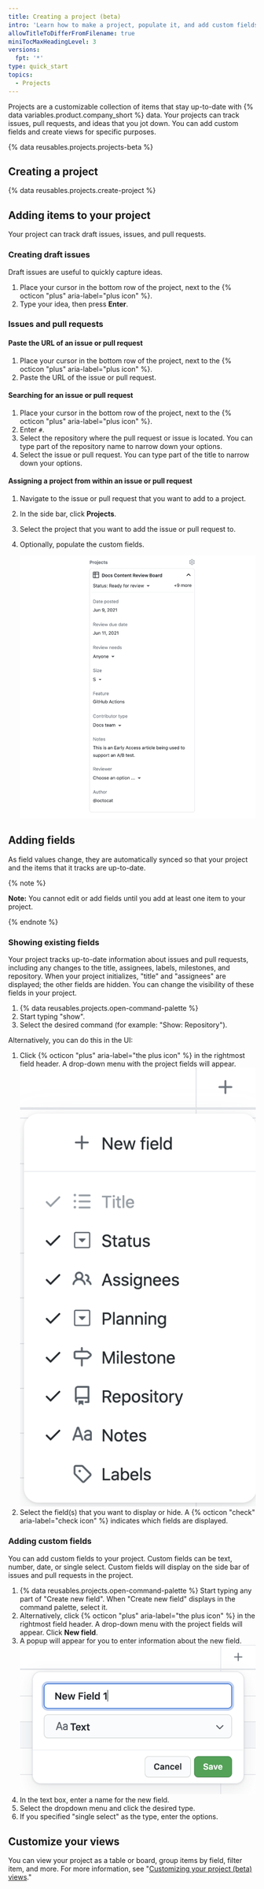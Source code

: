 ```yaml
---
title: Creating a project (beta)
intro: 'Learn how to make a project, populate it, and add custom fields.'
allowTitleToDifferFromFilename: true
miniTocMaxHeadingLevel: 3
versions:
  fpt: '*'
type: quick_start
topics:
  - Projects
---
```


Projects are a customizable collection of items that stay up-to-date with {% data variables.product.company_short %} data. Your projects can track issues, pull requests, and ideas that you jot down. You can add custom fields and create views for specific purposes.

{% data reusables.projects.projects-beta %}

## Creating a project

{% data reusables.projects.create-project %}

## Adding items to your project

Your project can track draft issues, issues, and pull requests.

### Creating draft issues

Draft issues are useful to quickly capture ideas.

1. Place your cursor in the bottom row of the project, next to the {% octicon "plus" aria-label="plus icon" %}.
2. Type your idea, then press **Enter**.

### Issues and pull requests

#### Paste the URL of an issue or pull request

1. Place your cursor in the bottom row of the project, next to the {% octicon "plus" aria-label="plus icon" %}.
1. Paste the URL of the issue or pull request.

#### Searching for an issue or pull request

1. Place your cursor in the bottom row of the project, next to the {% octicon "plus" aria-label="plus icon" %}.
2. Enter `#`.
3. Select the repository where the pull request or issue is located. You can type part of the repository name to narrow down your options.
4. Select the issue or pull request. You can type part of the title to narrow down your options.

#### Assigning a project from within an issue or pull request

1. Navigate to the issue or pull request that you want to add to a project.
2. In the side bar, click **Projects**.
3. Select the project that you want to add the issue or pull request to.
4. Optionally, populate the custom fields.

   ![Project sidebar](/assets/images/help/issues/project_side_bar.png)

## Adding fields

As field values change, they are automatically synced so that your project and the items that it tracks are up-to-date.

{% note %}

**Note:** You cannot edit or add fields until you add at least one item to your project.

{% endnote %}

### Showing existing fields

Your project tracks up-to-date information about  issues and pull requests, including any changes to the title, assignees, labels, milestones, and repository. When your project initializes, "title" and "assignees" are displayed; the other fields are hidden. You can change the visibility of these fields in your project.

1. {% data reusables.projects.open-command-palette %}
2. Start typing "show".
3. Select the desired command (for example: "Show: Repository").

Alternatively, you can do this in the UI:

1. Click {% octicon "plus" aria-label="the plus icon" %} in the rightmost field header. A drop-down menu with the project fields will appear. ![Show or hide fields](/assets/images/help/issues/projects_fields_menu.png)
2. Select the field(s) that you want to display or hide. A {% octicon "check" aria-label="check icon" %} indicates which fields are displayed.

### Adding custom fields

You can add custom fields to your project. Custom fields can be text, number, date, or single select. Custom fields will display on the side bar of issues and pull requests in the project.

1. {% data reusables.projects.open-command-palette %} Start typing any part of "Create new field". When "Create new field" displays in the command palette, select it.
2. Alternatively, click {% octicon "plus" aria-label="the plus icon" %} in the rightmost field header. A drop-down menu with the project fields will appear. Click **New field**.
3. A popup will appear for you to enter information about the new field. ![New field](/assets/images/help/issues/projects_new_field.png)
4. In the text box, enter a name for the new field.
5. Select the dropdown menu and click the desired type.
6. If you specified "single select" as the type, enter the options.

## Customize your views

You can view your project as a table or board, group items by field, filter item, and more. For more information, see "[Customizing your project (beta) views](/issues/trying-out-the-new-projects-experience/customizing-your-project-views)."
